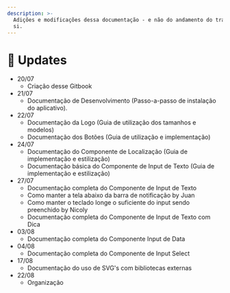 ```yaml
---
description: >-
  Adições e modificações dessa documentação - e não do andamento do trabalho em
  si.
---
```


# 📜 Updates

* 20/07
  *  Criação desse Gitbook
* 21/07
  * Documentação de Desenvolvimento \(Passo-a-passo de instalação do aplicativo\).
* 22/07
  * Documentação da Logo \(Guia de utilização dos tamanhos e modelos\)
  * Documentação dos Botões \(Guia de utilização e implementação\)
* 24/07
  * Documentação do Componente de Localização \(Guia de implementação e estilização\)
  * Documentação básica do Componente de Input de Texto \(Guia de implementação e estilização\)
* 27/07
  * Documentação completa do Componente de Input de Texto
  * Como manter a tela abaixo da barra de notificação by Juan
  * Como manter o teclado longe o suficiente do input sendo preenchido by Nicoly
  * Documentação completa do Componente de Input de Texto com Dica
* 03/08
  * Documentação completa do Componente Input de Data
* 04/08
  * Documentação completa do Componente de Input Select
* 17/08
  * Documentação do uso de SVG's com bibliotecas externas
* 22/08
  * Organização



